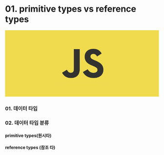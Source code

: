 # 01. primitive types vs reference types

![](../../.gitbook/assets/js.png)

### 01. 데이터 타입

### 0**2**.  데이터 타입 분류 

#### primitive types\(원시타\)

#### reference types \(참조 타\)

